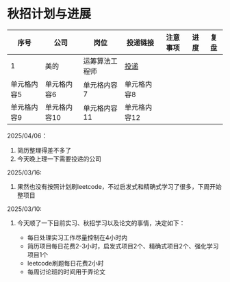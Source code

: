 # 秋招计划与进展


| 序号| 公司  | 岗位 | 投递链接 | 注意事项|进度 |复盘 |
| ---- |---- | ---- | ---- | ---- | ---- |---- |
| 1 | 美的 | 运筹算法工程师 | [投递](https://careers.midea.com/schoolOut/post/details?positionId=8a5e991b95757eed01957d5048f101b4&projectRuleId=1310f8f1-ff79-409f-ac87-46308238e43d&recruitCategoryId=56293ba92698407a82d4649b4753d158) |
| 单元格内容5 | 单元格内容6 | 单元格内容7 | 单元格内容8 |
| 单元格内容9 | 单元格内容10 | 单元格内容11 | 单元格内容12 |


2025/04/06：
1. 简历整理得差不多了
2. 今天晚上理一下需要投递的公司

2025/03/16:
1. 果然也没有按照计划刷leetcode，不过启发式和精确式学习了很多，下周开始整项目



2025/03/10:
1. 今天顺了一下目前实习、秋招学习以及论文的事情，决定如下：

    - 每日处理实习工作尽量控制在4小时内
    - 简历项目每日花费2-3小时，启发式项目2个、精确式项目2个、强化学习项目1个
    - leetcode刷题每日花费2小时
    - 每周讨论班的时间用于弄论文